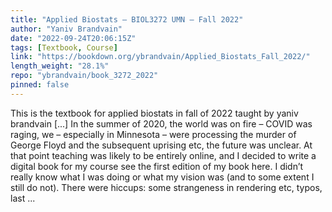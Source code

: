 ```yaml
---
title: "Applied Biostats – BIOL3272 UMN – Fall 2022"
author: "Yaniv Brandvain"
date: "2022-09-24T20:06:15Z"
tags: [Textbook, Course]
link: "https://bookdown.org/ybrandvain/Applied_Biostats_Fall_2022/"
length_weight: "28.1%"
repo: "ybrandvain/book_3272_2022"
pinned: false
---
```


This is the textbook for applied biostats in fall of 2022 taught by yaniv brandvain [...] In the summer of 2020, the world was on fire – COVID was raging, we – especially in Minnesota – were processing the murder of George Floyd and the subsequent uprising etc, the future was unclear. At that point teaching was likely to be entirely online, and I decided to write a digital book for my course see the first edition of my book here. I didn’t really know what I was doing or what my vision was (and to some extent I still do not). There were hiccups: some strangeness in rendering etc, typos, last ...
